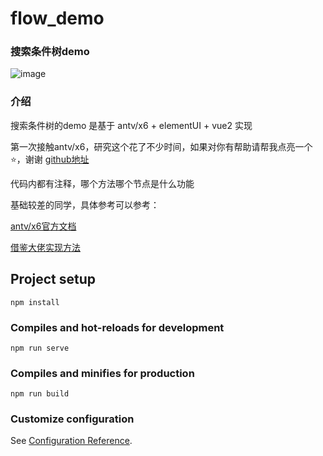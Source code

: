 # flow_demo

### 搜索条件树demo
![image](https://github.com/Academicrubbish/flow_demo/assets/62707624/a49d4a57-be3b-4f68-a592-6be438aaf2e2)

### 介绍

搜索条件树的demo 是基于 antv/x6 + elementUI + vue2 实现

第一次接触antv/x6，研究这个花了不少时间，如果对你有帮助请帮我点亮一个⭐，谢谢 [github地址](https://github.com/Academicrubbish/flow_demo) 

代码内都有注释，哪个方法哪个节点是什么功能

基础较差的同学，具体参考可以参考：

[antv/x6官方文档](https://antv-x6.gitee.io/zh/docs/tutorial/about) 

[借鉴大佬实现方法](https://zhuanlan.zhihu.com/p/591414574)

## Project setup
```
npm install
```

### Compiles and hot-reloads for development
```
npm run serve
```

### Compiles and minifies for production
```
npm run build
```

### Customize configuration
See [Configuration Reference](https://cli.vuejs.org/config/).
